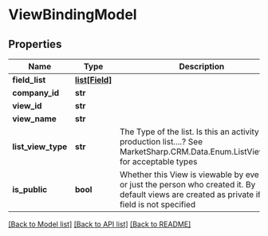 # ViewBindingModel

## Properties
Name | Type | Description | Notes
------------ | ------------- | ------------- | -------------
**field_list** | [**list[Field]**](Field.md) |  | [optional] 
**company_id** | **str** |  | [optional] 
**view_id** | **str** |  | [optional] 
**view_name** | **str** |  | [optional] 
**list_view_type** | **str** | The Type of the list. Is this an activity list, production list....?  See MarketSharp.CRM.Data.Enum.ListViewType for acceptable types | [optional] 
**is_public** | **bool** | Whether this View is viewable by everyone or just the person who created it. By default views are created as private if this field is not specified | [optional] 

[[Back to Model list]](../README.md#documentation-for-models) [[Back to API list]](../README.md#documentation-for-api-endpoints) [[Back to README]](../README.md)


